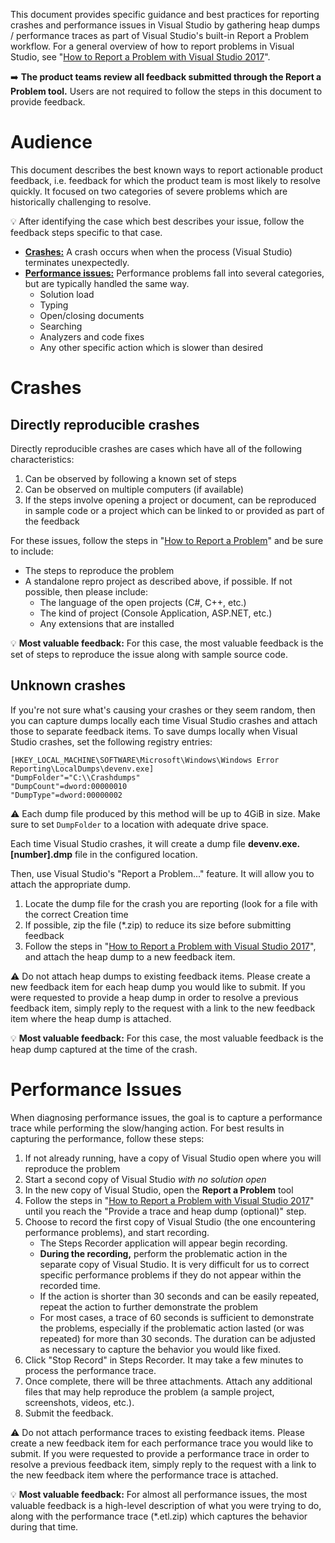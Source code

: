 This document provides specific guidance and best practices for reporting crashes and performance issues in Visual Studio by gathering heap dumps / performance traces as part of Visual Studio's built-in Report a Problem workflow. For a general overview of how to report problems in Visual Studio, see "[How to Report a Problem with Visual Studio 2017](https://docs.microsoft.com/en-us/visualstudio/ide/how-to-report-a-problem-with-visual-studio-2017)". 

:arrow_right: **The product teams review all feedback submitted through the Report a Problem tool.** Users are not required to follow the steps in this document to provide feedback.

# Audience

This document describes the best known ways to report actionable product feedback, i.e. feedback for which the product team is most likely to resolve quickly. It focused on two categories of severe problems which are historically challenging to resolve.

:bulb: After identifying the case which best describes your issue, follow the feedback steps specific to that case.

* [**Crashes:**](#crashes) A crash occurs when when the process (Visual Studio) terminates unexpectedly.
* [**Performance issues:**](#performance-issues) Performance problems fall into several categories, but are typically handled the same way.
    * Solution load
    * Typing
    * Open/closing documents
    * Searching
    * Analyzers and code fixes
    * Any other specific action which is slower than desired

# Crashes

## Directly reproducible crashes

Directly reproducible crashes are cases which have all of the following characteristics:

1. Can be observed by following a known set of steps
2. Can be observed on multiple computers (if available)
3. If the steps involve opening a project or document, can be reproduced in sample code or a project which can be linked to or provided as part of the feedback

For these issues, follow the steps in "[How to Report a Problem](https://docs.microsoft.com/en-us/visualstudio/ide/how-to-report-a-problem-with-visual-studio-2017)" and be sure to include:
- The steps to reproduce the problem
- A standalone repro project as described above, if possible. If not possible, then please include:
    - The language of the open projects (C#, C++, etc.)
    - The kind of project (Console Application, ASP.NET, etc.)
    - Any extensions that are installed

:bulb: **Most valuable feedback:** For this case, the most valuable feedback is the set of steps to reproduce the issue along with sample source code.

## Unknown crashes

If you're not sure what's causing your crashes or they seem random, then you can capture dumps locally each time Visual Studio crashes and attach those to separate feedback items. To save dumps locally when Visual Studio crashes, set the following registry entries:

```
[HKEY_LOCAL_MACHINE\SOFTWARE\Microsoft\Windows\Windows Error Reporting\LocalDumps\devenv.exe]
"DumpFolder"="C:\\Crashdumps"
"DumpCount"=dword:00000010
"DumpType"=dword:00000002
```

⚠️ Each dump file produced by this method will be up to 4GiB in size. Make sure to set `DumpFolder` to a location with adequate drive space.

Each time Visual Studio crashes, it will create a dump file **devenv.exe.[number].dmp** file in the configured location.

Then, use Visual Studio's "Report a Problem..." feature. It will allow you to attach the appropriate dump.

1. Locate the dump file for the crash you are reporting (look for a file with the correct Creation time
2. If possible, zip the file (*.zip) to reduce its size before submitting feedback
3. Follow the steps in "[How to Report a Problem with Visual Studio 2017](https://docs.microsoft.com/en-us/visualstudio/ide/how-to-report-a-problem-with-visual-studio-2017)", and attach the heap dump to a new feedback item.

⚠️ Do not attach heap dumps to existing feedback items. Please create a new feedback item for each heap dump you would like to submit. If you were requested to provide a heap dump in order to resolve a previous feedback item, simply reply to the request with a link to the new feedback item where the heap dump is attached.

:bulb: **Most valuable feedback:** For this case, the most valuable feedback is the heap dump captured at the time of the crash.

# Performance Issues

When diagnosing performance issues, the goal is to capture a performance trace while performing the slow/hanging action. For best results in capturing the performance, follow these steps:

1. If not already running, have a copy of Visual Studio open where you will reproduce the problem
2. Start a second copy of Visual Studio *with no solution open*
3. In the new copy of Visual Studio, open the **Report a Problem** tool
4. Follow the steps in "[How to Report a Problem with Visual Studio 2017](https://docs.microsoft.com/en-us/visualstudio/ide/how-to-report-a-problem-with-visual-studio-2017)" until you reach the "Provide a trace and heap dump (optional)" step.
5. Choose to record the first copy of Visual Studio (the one encountering performance problems), and start recording.
    * The Steps Recorder application will appear begin recording. 
    * **During the recording,** perform the problematic action in the separate copy of Visual Studio. It is very difficult for us to correct specific performance problems if they do not appear within the recorded time.
    * If the action is shorter than 30 seconds and can be easily repeated, repeat the action to further demonstrate the problem
    * For most cases, a trace of 60 seconds is sufficient to demonstrate the problems, especially if the problematic action lasted (or was repeated) for more than 30 seconds. The duration can be adjusted as necessary to capture the behavior you would like fixed.
6. Click "Stop Record" in Steps Recorder. It may take a few minutes to process the performance trace. 
7. Once complete, there will be three attachments. Attach any additional files that may help reproduce the problem (a sample project, screenshots, videos, etc.).
8. Submit the feedback.

⚠️ Do not attach performance traces to existing feedback items. Please create a new feedback item for each performance trace you would like to submit. If you were requested to provide a performance trace in order to resolve a previous feedback item, simply reply to the request with a link to the new feedback item where the performance trace is attached.

:bulb: **Most valuable feedback:** For almost all performance issues, the most valuable feedback is a high-level description of what you were trying to do, along with the performance trace (*.etl.zip) which captures the behavior during that time.